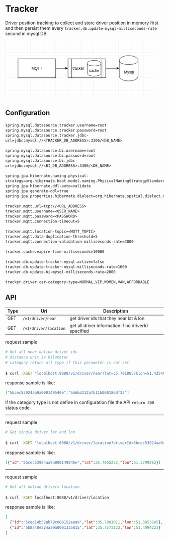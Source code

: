 Tracker
=======
Driver position tracking to collect and store driver position in memory first and then persist them every `tracker.db.update-mysql-milliseconds-rate` second in mysql DB.

![tracker](./doc/pic/tracker_arch.png)

Configuration
-------------
```application.properties
spring.mysql.datasource.tracker.username=root
spring.mysql.datasource.tracker.password=root
spring.mysql.datasource.tracker.jdbc-url=jdbc:mysql://<TRACKER_DB_ADDRESS>:3306/<DB_NAME>

spring.mysql.datasource.bi.username=root
spring.mysql.datasource.bi.password=root
spring.mysql.datasource.bi.jdbc-url=jdbc:mysql://<BI_DB_ADDRESS>:3306/<DB_NAME>

spring.jpa.hibernate.naming.physical-strategy=org.hibernate.boot.model.naming.PhysicalNamingStrategyStandardImpl
spring.jpa.hibernate.ddl-auto=validate
spring.jpa.generate-ddl=true
spring.jpa.properties.hibernate.dialect=org.hibernate.spatial.dialect.mysql.MySQL56InnoDBSpatialDialect

tracker.mqtt.url=tcp://<URL_ADDRESS>
tracker.mqtt.username=<USER_NAME>
tracker.mqtt.password=<PASSWORD>
tracker.mqtt.connection-timeout=5

tracker.mqtt.location-topic=<MQTT_TOPIC>
tracker.mqtt.data-duplication-threshold=5
tracker.mqtt.connection-validation-milliseconds-rate=3000

tracker.cache.expire-time-milliseconds=10000

tracker.db.update-tracker-mysql.active=false
tracker.db.update-tracker-mysql-milliseconds-rate=1000
tracker.db.update-bi-mysql-milliseconds-rate=2000

tracker.driver.car-category-type=NORMAL,VIP,WOMEN,VAN,AFFORDABLE

```

API
---
|Type|Uri|Description|
|---|---|---|
|GET|`/v1/driver/near`|get driver ids that they near lat & lon|
|GET|`/v1/driver/location`|get all driver information if no driverId specified|

request sample
```bash
# Get all near online driver ids
# distance unit is kilometer
# category return all type if this parameter is not set
 
$ curl -XGET "localhost:8080/v1/driver/near?lat=35.7018057&lon=51.4254936&distance=0.2&category=VIP" 
```
response sample is like:
```json
["5bcec53924aa9a000149546e","5b6bd112a7b11b000186df23"]
```
if the category type is not define in configuration file the API `return 400` status code 

---

request sample
```bash
# Get single driver lat and lon
 
$ curl -XGET "localhost:8080/v1/driver/location?driverId=5bcec53924aa9a000149546e" 
```
response sample is like:
```json
[{"id":"5bcec53924aa9a000149546e","lat":35.7055252,"lon":51.3799262}]
```

---

request sample
```bash
# Get all online drivers location
 
$ curl -XGET localhost:8080/v1/driver/location
```
response sample is like:
```json
[
  {"id":"5ced14b52ab79c000152eaa9","lat":35.7081011,"lon":51.3953885},
  {"id":"5b8a40e324aa9a0001335815","lat":35.7573133,"lon":51.4094223}
]
```